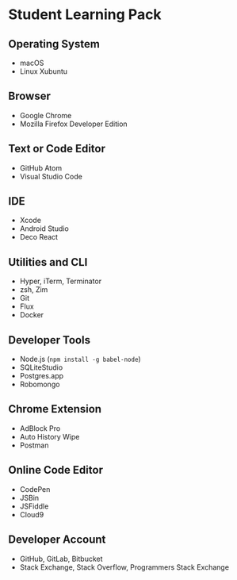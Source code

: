 # Student Learning Pack

## Operating System

- macOS
- Linux Xubuntu

## Browser

- Google Chrome
- Mozilla Firefox Developer Edition

## Text or Code Editor

- GitHub Atom
- Visual Studio Code

## IDE

- Xcode
- Android Studio
- Deco React

## Utilities and CLI

- Hyper, iTerm, Terminator
- zsh, Zim
- Git
- Flux
- Docker

## Developer Tools

- Node.js (`npm install -g babel-node`)
- SQLiteStudio
- Postgres.app
- Robomongo

## Chrome Extension

- AdBlock Pro
- Auto History Wipe
- Postman

## Online Code Editor

- CodePen
- JSBin
- JSFiddle
- Cloud9

## Developer Account

- GitHub, GitLab, Bitbucket
- Stack Exchange, Stack Overflow, Programmers Stack Exchange
